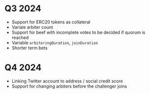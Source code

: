 # Q3 2024

- Support for ERC20 tokens as collateral
- Variale arbiter count
- Support for beef with incomplete votes to be decided if quorum is reached
- Variable `arbiteringDuration`, `joinDuration`
- Shorter term bets

# Q4 2024

- Linking Twitter account to address / social credit score
- Support for changing arbiters before the challenger joins
